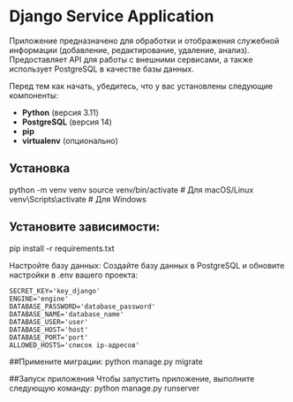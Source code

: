 # Django Service Application

Приложение предназначено для обработки и отображения служебной информации (добавление, редактирование, удаление, анализ). Предоставляет API для работы с внешними сервисами, а также использует PostgreSQL в качестве базы данных.


Перед тем как начать, убедитесь, что у вас установлены следующие компоненты:
- **Python** (версия 3.11)
- **PostgreSQL** (версия 14)
- **pip** 
- **virtualenv** (опционально)

## Установка

python -m venv venv
source venv/bin/activate  # Для macOS/Linux
venv\Scripts\activate     # Для Windows

## Установите зависимости:
pip install -r requirements.txt

Настройте базу данных:
Создайте базу данных в PostgreSQL и обновите настройки в .env вашего проекта:

    SECRET_KEY='key_django'
    ENGINE='engine'
    DATABASE_PASSWORD='database_password'
    DATABASE_NAME='database_name'
    DATABASE_USER='user'
    DATABASE_HOST='host'
    DATABASE_PORT='port'
    ALLOWED_HOSTS='список ip-адресов'

##Примените миграции:
python manage.py migrate

##Запуск приложения
Чтобы запустить приложение, выполните следующую команду:
python manage.py runserver



